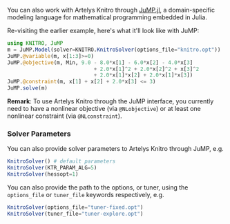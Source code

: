 You can also work with Artelys Knitro through [JuMP.jl](http://jump.readthedocs.org/en/latest/), a domain-specific modeling language for mathematical programming embedded in Julia.

Re-visiting the earlier example, here's what it'll look like with JuMP:

```julia
using KNITRO, JuMP
m = JuMP.Model(solver=KNITRO.KnitroSolver(options_file="knitro.opt"))
JuMP.@variable(m, x[1:3]>=0)
JuMP.@objective(m, Min, 9.0 - 8.0*x[1] - 6.0*x[2] - 4.0*x[3]
                            + 2.0*x[1]^2 + 2.0*x[2]^2 + x[3]^2
                            + 2.0*x[1]*x[2] + 2.0*x[1]*x[3])
JuMP.@constraint(m, x[1] + x[2] + 2.0*x[3] <= 3)
JuMP.solve(m)
```

**Remark**: To use Artelys Knitro through the JuMP interface, you currently need
to have a nonlinear objective (via `@NLobjective`) or at least one nonlinear
constraint (via `@NLconstraint`).

### Solver Parameters
You can also provide solver parameters to Artelys Knitro through JuMP, e.g.

```julia
KnitroSolver() # default parameters
KnitroSolver(KTR_PARAM_ALG=5)
KnitroSolver(hessopt=1)
```

You can also provide the path to the options, or tuner, using the `options_file`
or `tuner_file` keywords respectively, e.g.

```julia
KnitroSolver(options_file="tuner-fixed.opt")
KnitroSolver(tuner_file="tuner-explore.opt")
```
